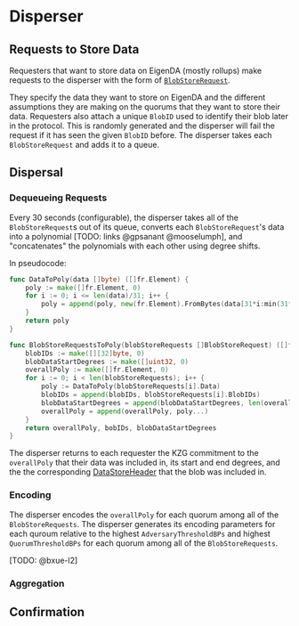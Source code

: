 # Disperser

## Requests to Store Data

Requesters that want to store data on EigenDA (mostly rollups) make requests to the disperser with the form of [`BlobStoreRequest`](./types.md#blobstorerequest).

They specify the data they want to store on EigenDA and the different assumptions they are making on the quorums that they want to store their data. Requesters also attach a unique `BlobID` used to identify their blob later in the protocol. This is randomly generated and the disperser will fail the request if it has seen the given `BlobID` before. The disperser takes each `BlobStoreRequest` and adds it to a queue.

## Dispersal

### Dequeueing Requests

Every 30 seconds (configurable), the disperser takes all of the `BlobStoreRequest`s out of its queue, converts each `BlobStoreRequest`'s data into a polynomial [TODO: links @gpsanant @mooselumph], and "concatenates" the polynomials with each other using degree shifts.

In pseudocode:
```go
func DataToPoly(data []byte) ([]fr.Element) {
    poly := make([]fr.Element, 0)
    for i := 0; i <= len(data)/31; i++ {
        poly = append(poly, new(fr.Element).FromBytes(data[31*i:min(31*(i+1), len(data))]))
    }
    return poly
}

func BlobStoreRequestsToPoly(blobStoreRequests []BlobStoreRequest) ([]fr.Element, [][32]byte, []uint32) {
    blobIDs := make([][32]byte, 0)
    blobDataStartDegrees := make([]uint32, 0)
    overallPoly := make([]fr.Element, 0)
    for i := 0; i < len(blobStoreRequests); i++ {
        poly := DataToPoly(blobStoreRequests[i].Data)
        blobIDs = append(blobIDs, blobStoreRequests[i].BlobIDs)
        blobDataStartDegrees = append(blobDataStartDegrees, len(overallPoly))
        overallPoly = append(overallPoly, poly...)
    }
    return overallPoly, bobIDs, blobDataStartDegrees
}
```
The disperser returns to each requester the KZG commitment to the `overallPoly` that their data was included in, its start and end degrees, and the the corresponding [DataStoreHeader](../spec/types/node-types.md#datastoreheader) that the blob was included in.

### Encoding

The disperser encodes the `overallPoly` for each quorum among all of the `BlobStoreRequests`. The disperser generates its encoding parameters for each quroum relative to the highest `AdversaryThresholdBPs` and highest `QuorumThresholdBPs` for each quorum among all of the `BlobStoreRequests`.

[TODO: @bxue-l2]

### Aggregation

## Confirmation